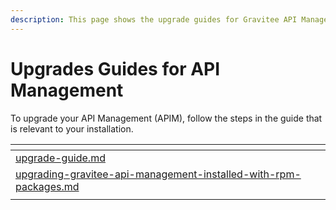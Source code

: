 ```yaml
---
description: This page shows the upgrade guides for Gravitee API Management
---
```


# Upgrades Guides for API Management

To upgrade your API Management (APIM), follow the steps in the guide that is  relevant to your installation.

<table data-view="cards"><thead><tr><th data-type="content-ref"></th></tr></thead><tbody><tr><td><a href="upgrade-guide.md">upgrade-guide.md</a></td></tr><tr><td><a href="upgrading-gravitee-api-management-installed-with-rpm-packages.md">upgrading-gravitee-api-management-installed-with-rpm-packages.md</a></td></tr><tr><td></td></tr></tbody></table>
